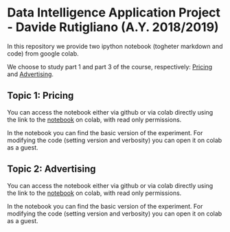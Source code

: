 # Data Intelligence Application Project - Davide Rutigliano (A.Y. 2018/2019)

In this repository we provide two ipython notebook (togheter markdown and code) from google colab.

We choose to study part 1 and part 3 of the course, respectively: [Pricing](https://github.com/DavideRutigliano/DataIntelligenceApplication/blob/master/Pricing.pdf) and [Advertising](https://github.com/DavideRutigliano/DataIntelligenceApplication/blob/master/Advertising.pdf).

## Topic 1: Pricing

You can access the notebook either via github or via colab directly using the link to the [notebook](https://colab.research.google.com/drive/1Z1E7maW8z6TSad0rM8PJzaC07dEELBck) on colab, with read only permissions.

In the notebook you can find the basic version of the experiment. For modifying the code (setting version and verbosity) you can  open it on colab as a guest.

## Topic 2: Advertising

You can access the notebook either via github or via colab directly using the link to the [notebook](https://colab.research.google.com/drive/1THEmtEnFl1ZYuEM0qBv3V9S-FrBaCBA8) on colab, with read only permissions.

In the notebook you can find the basic version of the experiment. For modifying the code (setting version and verbosity) you can open it on colab as a guest.
